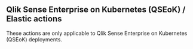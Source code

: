 ## Qlik Sense Enterprise on Kubernetes (QSEoK) / Elastic actions

These actions are only applicable to Qlik Sense Enterprise on Kubernetes (QSEoK) deployments.
